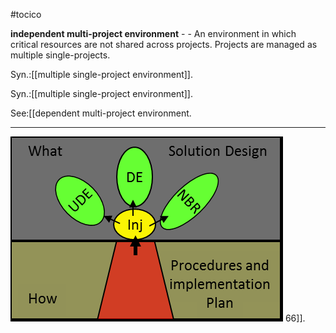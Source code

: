 #tocico

<b>independent multi-project environment</b> -  - An environment in which critical resources are not shared across projects.  Projects are managed as multiple single-projects.
 


Syn.:[[multiple single-project environment]].


Syn.:[[multiple single-project environment]].



See:[[dependent multi-project environment.  <hr/>  <img src="./tocico_dictionary_2nd_editio-66_1.png"/> 66]].
